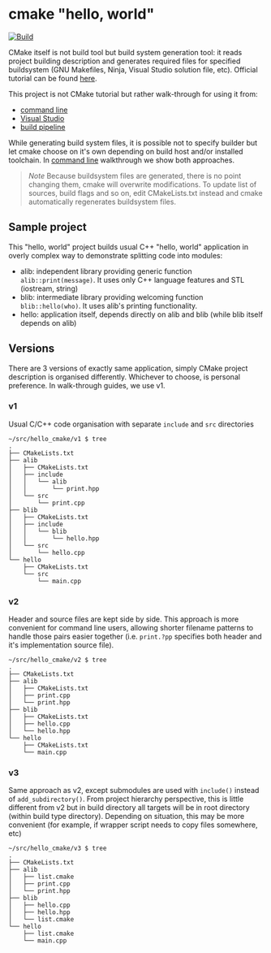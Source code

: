 # cmake "hello, world"

[![Build](https://github.com/svens/hello_cmake/workflows/Build/badge.svg)](https://github.com/svens/hello_cmake/actions?query=workflow:Build)

CMake itself is not build tool but build system generation tool: it reads
project building description and generates required files for specified
buildsystem (GNU Makefiles, Ninja, Visual Studio solution file, etc).
Official tutorial can be found
[here](https://cmake.org/cmake/help/latest/guide/tutorial/index.html).

This project is not CMake tutorial but rather walk-through for using it from:
* [command line](cli.md)
* [Visual Studio](msvc.md)
* [build pipeline](pipeline.md)

While generating build system files, it is possible not to specify builder but
let cmake choose on it's own depending on build host and/or installed toolchain.
In [command line](cli.md) walkthrough we show both approaches.

> *Note*
> Because buildsystem files are generated, there is no point changing them,
> cmake will overwrite modifications. To update list of sources, build flags
> and so on, edit CMakeLists.txt instead and cmake automatically regenerates
> buildsystem files.


## Sample project

This "hello, world" project builds usual C++ "hello, world" application in
overly complex way to demonstrate splitting code into modules:
* alib: independent library providing generic function `alib::print(message)`.
  It uses only C++ language features and STL (iostream, string)
* blib: intermediate library providing welcoming function `blib::hello(who)`.
  It uses alib's printing functionality.
* hello: application itself, depends directly on alib and blib (while blib
  itself depends on alib)


## Versions

There are 3 versions of exactly same application, simply CMake project
description is organised differently. Whichever to choose, is personal
preference. In walk-through guides, we use v1.


### v1

Usual C/C++ code organisation with separate `include` and `src` directories

    ~/src/hello_cmake/v1 $ tree
    .
    ├── CMakeLists.txt
    ├── alib
    │   ├── CMakeLists.txt
    │   ├── include
    │   │   └── alib
    │   │       └── print.hpp
    │   └── src
    │       └── print.cpp
    ├── blib
    │   ├── CMakeLists.txt
    │   ├── include
    │   │   └── blib
    │   │       └── hello.hpp
    │   └── src
    │       └── hello.cpp
    └── hello
        ├── CMakeLists.txt
        └── src
            └── main.cpp


### v2

Header and source files are kept side by side. This approach is more
convenient for command line users, allowing shorter filename patterns to
handle those pairs easier together (i.e. `print.?pp` specifies both header
and it's implementation source file).

    ~/src/hello_cmake/v2 $ tree
    .
    ├── CMakeLists.txt
    ├── alib
    │   ├── CMakeLists.txt
    │   ├── print.cpp
    │   └── print.hpp
    ├── blib
    │   ├── CMakeLists.txt
    │   ├── hello.cpp
    │   └── hello.hpp
    └── hello
        ├── CMakeLists.txt
        └── main.cpp


### v3

Same approach as v2, except submodules are used with `include()` instead of
`add_subdirectory()`. From project hierarchy perspective, this is little
different from v2 but in build directory all targets will be in root
directory (within build type directory). Depending on situation, this may be
more convenient (for example, if wrapper script needs to copy files somewhere,
etc)

    ~/src/hello_cmake/v3 $ tree
    .
    ├── CMakeLists.txt
    ├── alib
    │   ├── list.cmake
    │   ├── print.cpp
    │   └── print.hpp
    ├── blib
    │   ├── hello.cpp
    │   ├── hello.hpp
    │   └── list.cmake
    └── hello
        ├── list.cmake
        └── main.cpp

